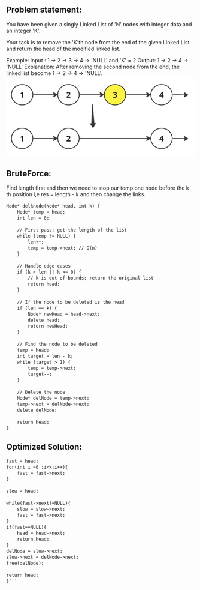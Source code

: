 ## Problem statement:
You have been given a singly Linked List of 'N' nodes with integer data and an integer 'K'.



Your task is to remove the 'K'th node from the end of the given Linked List and return the head of the modified linked list.



Example:
Input : 1 -> 2 -> 3 -> 4 -> 'NULL'  and  'K' = 2
Output: 1 -> 2 -> 4 -> 'NULL'
Explanation:
After removing the second node from the end, the linked list become 1 -> 2 -> 4 -> 'NULL'.
![alt text](image-4.png)

## BruteForce:

Find length first and then we need to stop our temp one node before the k th position i,e res = length - k and then change the links.

```
Node* delknode(Node* head, int k) {
    Node* temp = head;
    int len = 0;

    // First pass: get the length of the list
    while (temp != NULL) {
        len++;
        temp = temp->next; // O(n)
    }

    // Handle edge cases
    if (k > len || k <= 0) {
        // k is out of bounds; return the original list
        return head;
    }

    // If the node to be deleted is the head
    if (len == k) {
        Node* newHead = head->next;
        delete head;
        return newHead;
    }

    // Find the node to be deleted
    temp = head;
    int target = len - k;
    while (target > 1) {
        temp = temp->next;
        target--;
    }

    // Delete the node
    Node* delNode = temp->next;
    temp->next = delNode->next;
    delete delNode;

    return head;
}

```

## Optimized Solution:

```Suppose K =2 ;
fast = head;
for(int i =0 ;i<k;i++){
    fast = fast->next;
}

slow = head;

while(fast->next!=NULL){
    slow = slow->next;
    fast = fast->next;
}
if(fast==NULL){
    head = head->next;
    return head;
}
delNode = slow->next;
slow->next = delNode->next;
free(delNode);

return head;
}```

